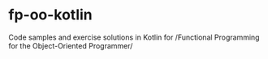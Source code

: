 # fp-oo-kotlin
Code samples and exercise solutions in Kotlin for /Functional Programming for the Object-Oriented Programmer/
